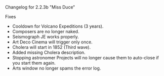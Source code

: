Changelog for 2.2.3b "Miss Duce"

Fixes
- Cooldown for Volcano Expeditions (3 years).
- Composers are no longer naked.
- Seismograph JE works properly.
- Art Deco Cinema will trigger only once.
- Cholera will start in 1852 (Third wave).
- Added missing Cholera description.
- Stopping astronomer Projects will no longer cause them to auto-close if you start them again.
- Arts window no longer spams the error log.
